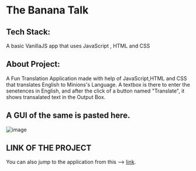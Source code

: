 # The Banana Talk

## Tech Stack:
A basic VanillaJS app that uses JavaScript , HTML and CSS
   
## About Project:

A Fun Translation Application made with help of JavaScript,HTML and CSS that translates English to Minions's Language.
A textbox is there to enter the senetences in English, and after the click of a button named "Translate", 
it shows transalated text in the Output Box.

## A GUI of the same is pasted here.
![image](https://user-images.githubusercontent.com/56500938/205605251-80d8fa5b-b04c-4b5b-9acc-9ea72f79ff22.png)

## LINK OF THE PROJECT
You can also jump to the application from this --> [link](https://ayushjoshi-banana-app.netlify.app/).
